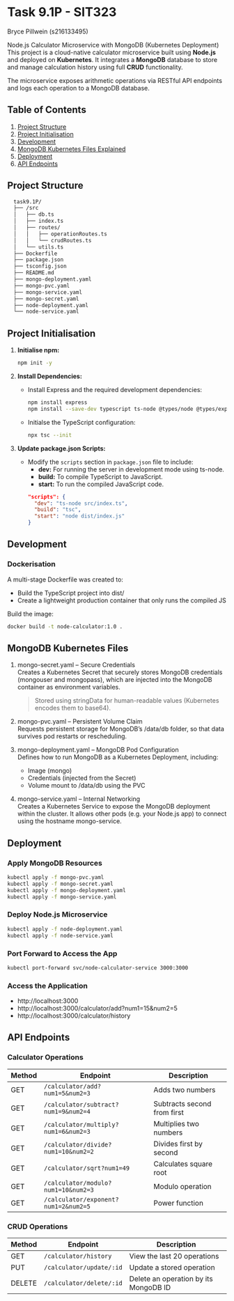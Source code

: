 # Task 9.1P - SIT323

Bryce Pillwein (s216133495)

Node.js Calculator Microservice with MongoDB (Kubernetes Deployment)  
This project is a cloud-native calculator microservice built using **Node.js** and deployed on **Kubernetes**. It integrates a **MongoDB** database to store and manage calculation history using full **CRUD** functionality.

The microservice exposes arithmetic operations via RESTful API endpoints and logs each operation to a MongoDB database.

## Table of Contents

1. [Project Structure](#project-structure)  
2. [Project Initialisation](#project-initialisation)  
3. [Development](#development)  
4. [MongoDB Kubernetes Files Explained](#mongodb-kubernetes-files-explained)  
5. [Deployment](#deployment)  
6. [API Endpoints](#api-endpoints)  


## Project Structure  
```sh
  task9.1P/
  ├── /src
  │   ├── db.ts
  │   ├── index.ts
  │   ├── routes/
  │   │   ├── operationRoutes.ts
  │   │   └── crudRoutes.ts
  │   └── utils.ts
  ├── Dockerfile
  ├── package.json
  ├── tsconfig.json
  ├── README.md
  ├── mongo-deployment.yaml
  ├── mongo-pvc.yaml
  ├── mongo-service.yaml
  ├── mongo-secret.yaml
  ├── node-deployment.yaml
  └── node-service.yaml
```

## Project Initialisation

1. **Initialise npm:**
     ```sh
     npm init -y
     ```

2. **Install Dependencies:**
   - Install Express and the required development dependencies:
     ```sh
     npm install express  
     npm install --save-dev typescript ts-node @types/node @types/express
     ```
   - Initialse the TypeScript configuration:
     ```sh
     npx tsc --init
     ```

3. **Update package.json Scripts:**
   - Modify the `scripts` section in `package.json` file to include:
     - **dev:** For running the server in development mode using ts-node.
     - **build:** To compile TypeScript to JavaScript.
     - **start:** To run the compiled JavaScript code.
     ```json
     "scripts": {
       "dev": "ts-node src/index.ts",
       "build": "tsc",
       "start": "node dist/index.js"
     }
     ```


## Development

### Dockerisation

A multi-stage Dockerfile was created to:
- Build the TypeScript project into dist/
- Create a lightweight production container that only runs the compiled JS

Build the image:

```sh
docker build -t node-calculator:1.0 .
```



## MongoDB Kubernetes Files
1. mongo-secret.yaml – Secure Credentials  
   Creates a Kubernetes Secret that securely stores MongoDB credentials (mongouser and mongopass), which are injected into the MongoDB container as environment variables.
   > Stored using stringData for human-readable values (Kubernetes encodes them to base64).  

2. mongo-pvc.yaml – Persistent Volume Claim  
   Requests persistent storage for MongoDB’s /data/db folder, so that data survives pod restarts or rescheduling.  

3. mongo-deployment.yaml – MongoDB Pod Configuration  
   Defines how to run MongoDB as a Kubernetes Deployment, including:  
   - Image (mongo)
   - Credentials (injected from the Secret)
   - Volume mount to /data/db using the PVC  

4. mongo-service.yaml – Internal Networking  
   Creates a Kubernetes Service to expose the MongoDB deployment within the cluster. It allows other pods (e.g. your Node.js app) to connect using the hostname mongo-service.  



## Deployment

### Apply MongoDB Resources
```sh
kubectl apply -f mongo-pvc.yaml
kubectl apply -f mongo-secret.yaml
kubectl apply -f mongo-deployment.yaml
kubectl apply -f mongo-service.yaml
```

### Deploy Node.js Microservice
```sh
kubectl apply -f node-deployment.yaml
kubectl apply -f node-service.yaml
```

### Port Forward to Access the App
```sh
kubectl port-forward svc/node-calculator-service 3000:3000
```

### Access the Application  
  - http://localhost:3000
  - http://localhost:3000/calculator/add?num1=15&num2=5
  - http://localhost:3000/calculator/history


## API Endpoints

### Calculator Operations
| Method | Endpoint                             | Description                 |
| ------ | ------------------------------------ | --------------------------- |
| GET    | `/calculator/add?num1=5&num2=3`      | Adds two numbers            |
| GET    | `/calculator/subtract?num1=9&num2=4` | Subtracts second from first |
| GET    | `/calculator/multiply?num1=6&num2=3` | Multiplies two numbers      |
| GET    | `/calculator/divide?num1=10&num2=2`  | Divides first by second     |
| GET    | `/calculator/sqrt?num1=49`           | Calculates square root      |
| GET    | `/calculator/modulo?num1=10&num2=3`  | Modulo operation            |
| GET    | `/calculator/exponent?num1=2&num2=5` | Power function              |


### CRUD Operations
| Method | Endpoint                 | Description                                         |
| ------ | ------------------------ | --------------------------------------------------- |
| GET    | `/calculator/history`    | View the last 20 operations                         |
| PUT    | `/calculator/update/:id` | Update a stored operation                           |
| DELETE | `/calculator/delete/:id` | Delete an operation by its MongoDB ID               |

